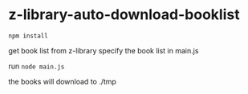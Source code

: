 # z-library-auto-download-booklist

`npm install`

get book list from z-library specify the book list in main.js

run `node main.js`

the books will download to ./tmp
